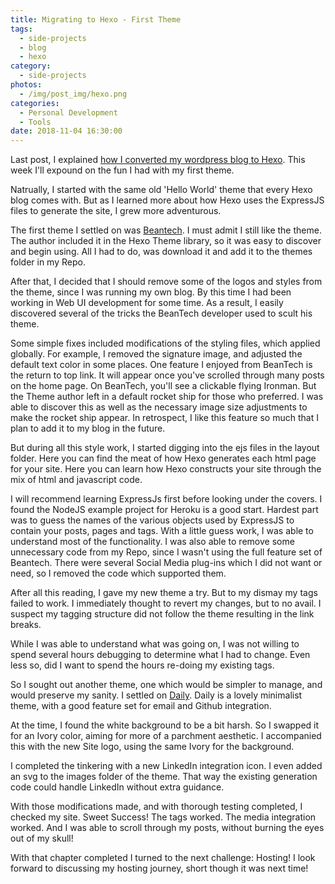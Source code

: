 ```yaml
---
title: Migrating to Hexo - First Theme
tags:
  - side-projects
  - blog
  - hexo
category:
  - side-projects
photos:
  - /img/post_img/hexo.png
categories:
  - Personal Development
  - Tools
date: 2018-11-04 16:30:00
---
```


Last post, I explained [how I converted my wordpress blog to Hexo](/2018/10/21/hexo-conversion/). This week I'll expound on the fun I had with my first theme.

Natrually, I started with the same old 'Hello World' theme that every Hexo blog comes with. But as I learned more about how Hexo uses the ExpressJS files to generate the site, I grew more adventurous.

The first theme I settled on was [Beantech](http://beantech.org/). I must admit I still like the theme. The author included it in the Hexo Theme library, so it was easy to discover and begin using. All I had to do, was download it and add it to the themes folder in my Repo.

After that, I decided that I should remove some of the logos and styles from the theme, since I was running my own blog. By this time I had been working in Web UI development for some time. As a result, I easily discovered several of the tricks the BeanTech developer used to scult his theme. 

Some simple fixes included modifications of the styling files, which applied globally. For example, I removed the signature image, and adjusted the default text color in some places.
One feature I enjoyed from BeanTech is the return to top link. It will appear once you've scrolled through many posts on the home page. On BeanTech, you'll see a clickable flying Ironman. But the Theme author left in a default rocket ship for those who preferred. I was able to discover this as well as the necessary image size adjustments to make the rocket ship appear. In retrospect, I like this feature so much that I plan to add it to my blog in the future.

But during all this style work, I started digging into the ejs files in the layout folder. Here you can find the meat of how Hexo generates each html page for your site. Here you can learn how Hexo constructs your site through the mix of html and javascript code. 

I will recommend learning ExpressJs first before looking under the covers. I found the NodeJS example project for Heroku is a good start. Hardest part was to guess the names of the various objects used by ExpressJS to contain your posts, pages and tags. 
With a little guess work, I was able to understand most of the functionality. I was also able to remove some unnecessary code from my Repo, since I wasn't using the full feature set of Beantech. There were several Social Media plug-ins which I did not want or need, so I removed the code which supported them.

After all this reading, I gave my new theme a try. But to my dismay my tags failed to work. I immediately thought to revert my changes, but to no avail. I suspect my tagging structure did not follow the theme resulting in the link breaks. 

While I was able to understand what was going on, I was not willing to spend several hours debugging to determine what I had to change. Even less so, did I want to spend the hours re-doing my existing tags.

So I sought out another theme, one which would be simpler to manage, and would preserve my sanity. I settled on [Daily](https://hinpc.github.io/Daily/). Daily is a lovely minimalist theme, with a good feature set for email and Github integration.

At the time, I found the white background to be a bit harsh. So I swapped it for an Ivory color, aiming for more of a parchment aesthetic. I accompanied this with the new Site logo, using the same Ivory for the background.

I completed the tinkering with a new LinkedIn integration icon. I even added an svg to the images folder of the theme. That way the existing generation code could handle LinkedIn without extra guidance.

With those modifications made, and with thorough  testing completed, I checked my site. Sweet Success! The tags worked. The media integration worked. And I was able to scroll through my posts, without burning the eyes out of my skull!

With that chapter completed I turned to the next challenge: Hosting! I look forward to discussing my hosting journey, short though it was next time!
